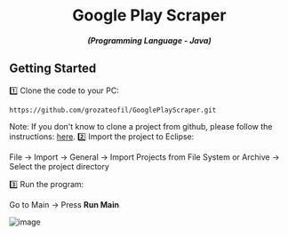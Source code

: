<div align="center" style="margin-top: 0;">
  <h1>Google Play Scraper</h1>
</div>
<em>
  <h5 align="center">(Programming Language - Java)</h5>
</em>

## Getting Started
1️⃣ Clone the code to your PC:
```shell
https://github.com/grozateofil/GooglePlayScraper.git
```
Note: If you don't know to clone a project from github, please follow the instructions: [here](https://docs.github.com/en/repositories/creating-and-managing-repositories/cloning-a-repository).
2️⃣ Import the project to Eclipse:

File -> Import -> General -> Import Projects from File System or Archive -> Select the project directory 

3️⃣ Run the program:

Go to Main -> Press <b>Run Main</b>

![image](https://github.com/grozateofil/GooglePlayScraper/assets/61622781/b632ac03-66a7-4fde-9037-360fd3e3c1f9)


